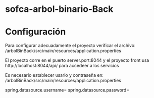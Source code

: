 # sofca-arbol-binario-Back

# Configuración

Para configurar adecuadamente el proyecto verificar el archivo:
/arbolBinBack/src/main/resources/application.properties

El proyecto corre en el puerto server.port:8044 y el proyecto front usa http://localhost:8044/api/ para accedeer a los servicios

Es necesario establecer usario y contraseña en:
/arbolBinBack/src/main/resources/application.properties

spring.datasource.username=
spring.datasource.password=

